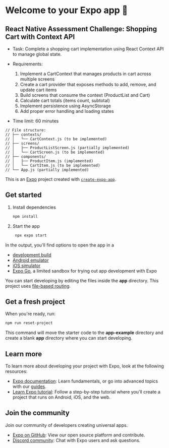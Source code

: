 # Welcome to your Expo app 👋

## React Native Assessment Challenge: Shopping Cart with Context API

- Task: Complete a shopping cart implementation using React Context API to manage global state.
- Requirements:
   1. Implement a CartContext that manages products in cart across multiple screens
   2. Create a cart provider that exposes methods to add, remove, and update cart items
   3. Build screens that consume the context (ProductList and Cart)
   4. Calculate cart totals (items count, subtotal)
   5. Implement persistence using AsyncStorage
   6. Add proper error handling and loading states

- Time limit: 60 minutes

```
// File structure:
// ├── contexts/
// │   └── CartContext.js (to be implemented)
// ├── screens/
// │   ├── ProductListScreen.js (partially implemented)
// │   └── CartScreen.js (to be implemented)
// ├── components/
// │   ├── ProductItem.js (implemented)
// │   └── CartItem.js (to be implemented)
// └── App.js (partially implemented)
```

This is an [Expo](https://expo.dev) project created with [`create-expo-app`](https://www.npmjs.com/package/create-expo-app).

## Get started

1. Install dependencies

   ```bash
   npm install
   ```

2. Start the app

   ```bash
    npx expo start
   ```

In the output, you'll find options to open the app in a

- [development build](https://docs.expo.dev/develop/development-builds/introduction/)
- [Android emulator](https://docs.expo.dev/workflow/android-studio-emulator/)
- [iOS simulator](https://docs.expo.dev/workflow/ios-simulator/)
- [Expo Go](https://expo.dev/go), a limited sandbox for trying out app development with Expo

You can start developing by editing the files inside the **app** directory. This project uses [file-based routing](https://docs.expo.dev/router/introduction).

## Get a fresh project

When you're ready, run:

```bash
npm run reset-project
```

This command will move the starter code to the **app-example** directory and create a blank **app** directory where you can start developing.

## Learn more

To learn more about developing your project with Expo, look at the following resources:

- [Expo documentation](https://docs.expo.dev/): Learn fundamentals, or go into advanced topics with our [guides](https://docs.expo.dev/guides).
- [Learn Expo tutorial](https://docs.expo.dev/tutorial/introduction/): Follow a step-by-step tutorial where you'll create a project that runs on Android, iOS, and the web.

## Join the community

Join our community of developers creating universal apps.

- [Expo on GitHub](https://github.com/expo/expo): View our open source platform and contribute.
- [Discord community](https://chat.expo.dev): Chat with Expo users and ask questions.
